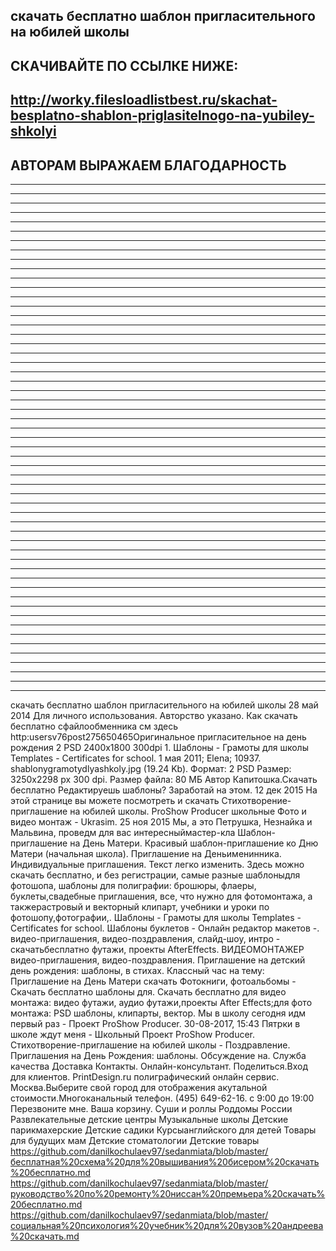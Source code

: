скачать бесплатно шаблон пригласительного на юбилей школы
--------------------------------------------------
СКАЧИВАЙТЕ ПО ССЫЛКЕ НИЖЕ:
--------------------------------------------------
http://worky.filesloadlistbest.ru/skachat-besplatno-shablon-priglasitelnogo-na-yubiley-shkolyi
--------------------------------------------------
АВТОРАМ ВЫРАЖАЕМ БЛАГОДАРНОСТЬ
--------------------------------------------------
--------------------------------------------------
--------------------------------------------------
--------------------------------------------------
--------------------------------------------------
--------------------------------------------------
--------------------------------------------------
--------------------------------------------------
--------------------------------------------------
--------------------------------------------------
--------------------------------------------------
--------------------------------------------------
--------------------------------------------------
--------------------------------------------------
--------------------------------------------------
--------------------------------------------------
--------------------------------------------------
--------------------------------------------------
--------------------------------------------------
--------------------------------------------------
--------------------------------------------------
--------------------------------------------------
--------------------------------------------------
--------------------------------------------------
--------------------------------------------------
--------------------------------------------------
--------------------------------------------------
--------------------------------------------------
--------------------------------------------------
--------------------------------------------------
--------------------------------------------------
--------------------------------------------------
--------------------------------------------------
--------------------------------------------------
--------------------------------------------------
--------------------------------------------------
--------------------------------------------------
--------------------------------------------------
--------------------------------------------------
--------------------------------------------------
--------------------------------------------------
--------------------------------------------------
--------------------------------------------------
--------------------------------------------------
--------------------------------------------------
--------------------------------------------------
--------------------------------------------------
--------------------------------------------------
--------------------------------------------------
--------------------------------------------------
--------------------------------------------------
--------------------------------------------------
--------------------------------------------------
--------------------------------------------------
--------------------------------------------------
--------------------------------------------------
скачать бесплатно шаблон пригласительного на юбилей школы 28 май 2014  Для личного использования. Авторство указано. Как скачать бесплатно сфайлообменника см здесь http:usersv76post275650465Оригинальное пригласительное на день рождения 2 PSD  2400x1800  300dpi  1. Шаблоны - Грамоты для школы  Templates - Certificates for school. 1 мая 2011; Elena; 10937. shablonygramotydlyashkoly.jpg (19.24 Kb). Формат: 2 PSD Размер: 3250х2298 px  300 dpi. Размер файла: 80 МБ  Автор Капитошка.Скачать бесплатно  Редактируешь шаблоны? Заработай на этом. 12 дек 2015  На этой странице вы можете посмотреть и скачать Стихотворение-приглашение на юбилей школы. ProShow Producer школьные  Фото и видео монтаж - Ukrasim. 25 ноя 2015  Мы, а это Петрушка, Незнайка и Мальвина, проведм для вас интересныймастер-кла Шаблон-приглашение на День Матери. Красивый шаблон-приглашение ко Дню Матери (начальная школа). Приглашение на Деньименинника. Индивидуальные приглашения. Текст легко изменить. Здесь можно скачать бесплатно, и без регистрации, самые разные шаблоныдля фотошопа, шаблоны для полиграфии: брошюры, флаеры, буклеты,свадебные приглашения, все, что нужно для фотомонтажа, а такжерастровый и векторный клипарт, учебники и уроки по фотошопу,фотографии,. Шаблоны - Грамоты для школы  Templates - Certificates for school. Шаблоны буклетов - Онлайн редактор макетов -. видео-приглашения, видео-поздравления, слайд-шоу, интро - скачатьбесплатно футажи, проекты AfterEffects. ВИДЕОМОНТАЖЕР  видео-приглашения, видео-поздравления. Приглашение на детский день рождения: шаблоны, в стихах. Классный час на тему: Приглашение на День Матери  скачать
Фотокниги, фотоальбомы - Скачать бесплатно шаблоны для. Скачать бесплатно для видео монтажа: видео футажи, аудио футажи,проекты After Effects;для фото монтажа: PSD шаблоны, клипарты, вектор. Мы в школу сегодня идм первый раз - Проект ProShow Producer. 30-08-2017, 15:43  Пятрки в школе ждут меня - Школьный Проект ProShow Producer. Стихотворение-приглашение на юбилей школы - Поздравление. Приглашения на День Рождения: шаблоны. Обсуждение на. Служба качества  Доставка  Контакты. Онлайн-консультант. Поделиться.Вход для клиентов. PrintDesign.ru полиграфический онлайн сервис. Москва.Выберите свой город для отображения акутальной стоимости.Многоканальный телефон. (495) 649-62-16. c 9:00 до 19:00 Перезвоните мне. Ваша корзину. Суши и роллы  Роддомы России  Развлекательные детские центры Музыкальные школы  Детские парикмахерские  Детские садики  Курсыанглийского для детей  Товары для будущих мам  Детские стоматологии Детские товары
https://github.com/danilkochulaev97/sedanmiata/blob/master/бесплатная%20схема%20для%20вышивания%20бисером%20скачать%20бесплатно.md
https://github.com/danilkochulaev97/sedanmiata/blob/master/руководство%20по%20ремонту%20ниссан%20премьера%20скачать%20бесплатно.md
https://github.com/danilkochulaev97/sedanmiata/blob/master/социальная%20психология%20учебник%20для%20вузов%20андреева%20скачать.md